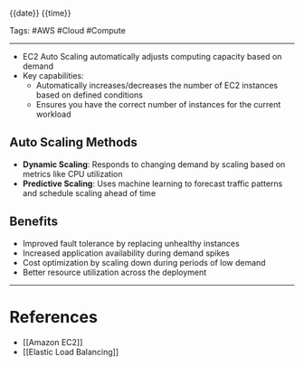 {{date}} {{time}}

Tags: #AWS #Cloud #Compute

---

- EC2 Auto Scaling automatically adjusts computing capacity based on demand
- Key capabilities:
  - Automatically increases/decreases the number of EC2 instances based on defined conditions
  - Ensures you have the correct number of instances for the current workload

## Auto Scaling Methods

- **Dynamic Scaling**: Responds to changing demand by scaling based on metrics like CPU utilization
- **Predictive Scaling**: Uses machine learning to forecast traffic patterns and schedule scaling ahead of time

## Benefits

- Improved fault tolerance by replacing unhealthy instances
- Increased application availability during demand spikes
- Cost optimization by scaling down during periods of low demand
- Better resource utilization across the deployment

---

# References

- [[Amazon EC2]]
- [[Elastic Load Balancing]]
